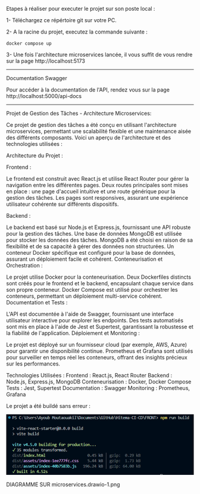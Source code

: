 Etapes à réaliser pour executer le projet sur son poste local :

1- Téléchargez ce répértoire git sur votre PC.

2- A la racine du projet, executez la commande suivante : 
```
docker compose up
```
3- Une fois l'architecture microservices lancée, il vous suffit de vous rendre sur la page http://localhost:5173

---
Documentation Swagger

Pour accéder à la documentation de l'API, rendez vous sur la page http://localhost:5000/api-docs

---

Projet de Gestion des Tâches - Architecture Microservices:

Ce projet de gestion des tâches a été conçu en utilisant l'architecture microservices, permettant une scalabilité flexible et une maintenance aisée des différents composants. Voici un aperçu de l'architecture et des technologies utilisées :

Architecture du Projet :

Frontend :

Le frontend est construit avec React.js et utilise React Router pour gérer la navigation entre les différentes pages.
Deux routes principales sont mises en place : une page d'accueil intuitive et une route générique pour la gestion des tâches.
Les pages sont responsives, assurant une expérience utilisateur cohérente sur différents dispositifs.

Backend :

Le backend est basé sur Node.js et Express.js, fournissant une API robuste pour la gestion des tâches.
Une base de données MongoDB est utilisée pour stocker les données des tâches. MongoDB a été choisi en raison de sa flexibilité et de sa capacité à gérer des données non structurées.
Un conteneur Docker spécifique est configuré pour la base de données, assurant un déploiement facile et cohérent.
Conteneurisation et Orchestration :

Le projet utilise Docker pour la conteneurisation. Deux Dockerfiles distincts sont créés pour le frontend et le backend, encapsulant chaque service dans son propre conteneur.
Docker Compose est utilisé pour orchestrer les conteneurs, permettant un déploiement multi-service cohérent.
Documentation et Tests :

L'API est documentée à l'aide de Swagger, fournissant une interface utilisateur interactive pour explorer les endpoints.
Des tests automatisés sont mis en place à l'aide de Jest et Supertest, garantissant la robustesse et la fiabilité de l'application.
Déploiement et Monitoring :

Le projet est déployé sur un fournisseur cloud (par exemple, AWS, Azure) pour garantir une disponibilité continue.
Prometheus et Grafana sont utilisés pour surveiller en temps réel les conteneurs, offrant des insights précieux sur les performances.

Technologies Utilisées :
Frontend : React.js, React Router
Backend : Node.js, Express.js, MongoDB
Conteneurisation : Docker, Docker Compose
Tests : Jest, Supertest
Documentation : Swagger
Monitoring : Prometheus, Grafana

Le projet a été buildé sans erreur :

![Build](/build.png "Build")

DIAGRAMME SUR microservices.drawio-1.png
